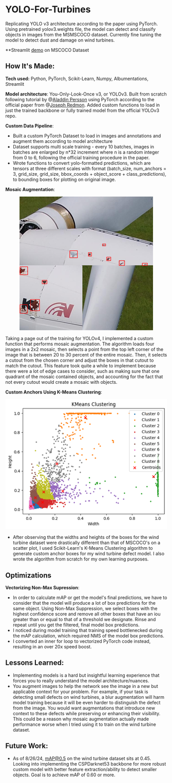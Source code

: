 # YOLO-For-Turbines
Replicating YOLO v3 architecture according to the paper using PyTorch. Using pretrained yolov3.weights file, the model can detect and classify objects in images from the MSMSCOCO dataset. Currently fine tuning the model to detect dust and damage on wind turbines. 

**Streamlit [demo](https://yolov3mscocodemo.streamlit.app/) on MSCOCO Dataset

## How It's Made:

**Tech used:** Python, PyTorch, Scikit-Learn, Numpy, Albumentations, Streamlit

**Model architecture**: You-Only-Look-Once v3, or YOLOv3. Built from scratch following tutorial by @[Aladdin Persson](https://github.com/aladdinpersson) using PyTorch according to the official paper from @[Joseph Redmon](https://github.com/pjreddie). Added custom functions to load in just the trained backbone or fully trained model from the official YOLOv3 repo. 

**Custom Data Pipeline**: 
- Built a custom PyTorch Dataset to load in images and annotations and augment them according to model architecture
- Dataset supports multi scale training - every 10 batches, images in batches are enlarged by n*32 increment where n is a random integer from 0 to 6, following the official training procedure in the paper. 
- Wrote functions to convert yolo-formatted predictions, which are tensors at three different scales with format (batch_size, num_anchors = 3, grid_size, grid_size, bbox_coords + object_score + class_predictions), to bounding boxes for plotting on original image. 

**Mosaic Augmentation**:
<p align="center">
<img src = "readme_images/MosaicAugmentation.png" alt = "Mosaic Augmentation" >

Taking a page out of the training for YOLOv4, I implemented a custom function that performs mosaic augmentation. The algorithm loads four images in a 2x2 mosaic, then selects a point from the top left corner of the image that is between 20 to 30 percent of the entire mosaic. Then, it selects a cutout from the chosen corner and adjust the boxes in that cutout to match the cutout. This feature took quite a while to implement because there were a lot of edge cases to consider, such as making sure that one quadrant of the mosaic contained objects, and accounting for the fact that not every cutout would create a mosaic with objects. 

**Custom Anchors Using K-Means Clustering**:
<p align="center">
<img src = "readme_images/KMeansClustering.png" alt = "K-means clustering used to compute optimal anchor boxes for wind turbine dataset" >

- After observing that the widths and heights of the boxes for the wind turbine dataset were drastically different than that of MSCOCO's on a scatter plot, I used Scikit-Learn's K-Means Clustering algorithm to generate custom anchor boxes for my wind turbine defect model. I also wrote the algorithm from scratch for my own learning purposes. 

## Optimizations
**Vectorizing Non-Max Supression**:
- In order to calculate mAP or get the model's final predictions, we have to consider that the model will produce a lot of box predictions for the same object. Using Non-Max Suppression, we select boxes with the highest confidence score and remove all other boxes that have an iou greater than or equal to that of a threshold we designate. Rinse and repeat until you get the filtered, final model box predictions.
- I noticed during model training that training speed bottlenecked during the mAP calculation, which required NMS of the model box predictions.
- I converted an inner for loop to vectorized PyTorch code instead, resulting in an over 20x speed boost.

## Lessons Learned:
- Implementing models is a hard but insightful learning experience that forces you to really understand the model architecture/nuances.
- You augment images to help the network see the image in a new but applicable context for your problem. For example, if your task is detecting small defects on wind turbines, a blur augmentation will harm model training because it will be even harder to distinguish the defect from the image. You would want augmentations that introduce new context to these defects while preserving or enhancing their visibility. This could be a reason why mosaic augmentation actually made performance worse when I tried using it to train on the wind turbine dataset.

## Future Work:
- As of 8/26/24, mAP@0.5 on the wind turbine dataset sits at 0.45. Looking into implementing the CSPDarknet53 backbone for more robust custom model with better feature extraction/ability to detect smaller objects. Goal is to achieve mAP of 0.60 or more. 
